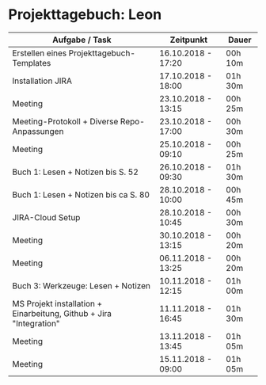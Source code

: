 # Projekttagebuch: Leon

Aufgabe / Task | Zeitpunkt | Dauer
--- | --- | ---
Erstellen eines Projekttagebuch-Templates | 16.10.2018 - 17:20 | 00h 10m
Installation JIRA | 17.10.2018 - 18:00 | 01h 30m
Meeting | 23.10.2018 - 13:15 | 00h 25m
Meeting-Protokoll + Diverse Repo-Anpassungen | 23.10.2018 - 17:00 | 00h 30m
Meeting | 25.10.2018 - 09:10 | 00h 25m
Buch 1: Lesen + Notizen bis S. 52 | 26.10.2018 - 09:30 | 01h 30m
Buch 1: Lesen + Notizen bis ca S. 80 | 28.10.2018 - 10:00 | 00h 45m
JIRA-Cloud Setup | 28.10.2018 - 10:45 | 00h 30m
Meeting | 30.10.2018 - 13:15 | 00h 20m
Meeting | 06.11.2018 - 13:25 | 00h 20m
Buch 3: Werkzeuge: Lesen + Notizen | 10.11.2018 - 12:15 | 01h 00m
MS Projekt installation + Einarbeitung, Github + Jira "Integration" | 11.11.2018 - 16:45 | 01h 30m
Meeting | 13.11.2018 - 13:45 | 01h 05m
Meeting | 15.11.2018 - 09:00 | 01h 05m
